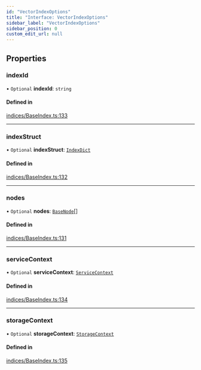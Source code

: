```yaml
---
id: "VectorIndexOptions"
title: "Interface: VectorIndexOptions"
sidebar_label: "VectorIndexOptions"
sidebar_position: 0
custom_edit_url: null
---
```


## Properties

### indexId

• `Optional` **indexId**: `string`

#### Defined in

[indices/BaseIndex.ts:133](https://github.com/run-llama/LlamaIndexTS/blob/68bdaaa/packages/core/src/indices/BaseIndex.ts#L133)

___

### indexStruct

• `Optional` **indexStruct**: [`IndexDict`](../classes/IndexDict.md)

#### Defined in

[indices/BaseIndex.ts:132](https://github.com/run-llama/LlamaIndexTS/blob/68bdaaa/packages/core/src/indices/BaseIndex.ts#L132)

___

### nodes

• `Optional` **nodes**: [`BaseNode`](../classes/BaseNode.md)[]

#### Defined in

[indices/BaseIndex.ts:131](https://github.com/run-llama/LlamaIndexTS/blob/68bdaaa/packages/core/src/indices/BaseIndex.ts#L131)

___

### serviceContext

• `Optional` **serviceContext**: [`ServiceContext`](ServiceContext.md)

#### Defined in

[indices/BaseIndex.ts:134](https://github.com/run-llama/LlamaIndexTS/blob/68bdaaa/packages/core/src/indices/BaseIndex.ts#L134)

___

### storageContext

• `Optional` **storageContext**: [`StorageContext`](StorageContext.md)

#### Defined in

[indices/BaseIndex.ts:135](https://github.com/run-llama/LlamaIndexTS/blob/68bdaaa/packages/core/src/indices/BaseIndex.ts#L135)
